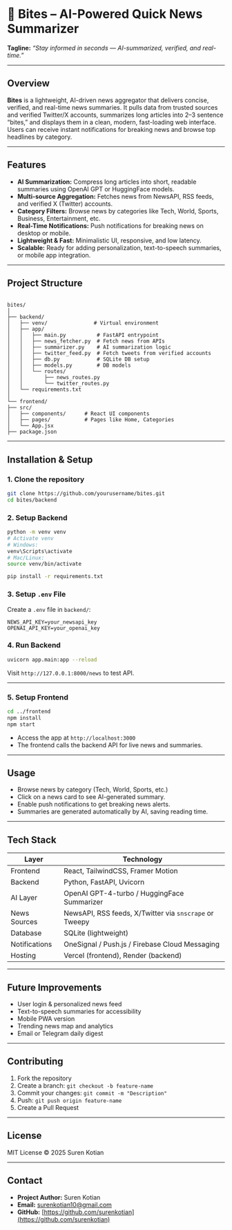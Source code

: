 # 📰 Bites – AI-Powered Quick News Summarizer

**Tagline:** *“Stay informed in seconds — AI-summarized, verified, and real-time.”*

---

## Overview

**Bites** is a lightweight, AI-driven news aggregator that delivers concise, verified, and real-time news summaries. It pulls data from trusted sources and verified Twitter/X accounts, summarizes long articles into 2–3 sentence “bites,” and displays them in a clean, modern, fast-loading web interface. Users can receive instant notifications for breaking news and browse top headlines by category.

---

## Features

- **AI Summarization:** Compress long articles into short, readable summaries using OpenAI GPT or HuggingFace models.  
- **Multi-source Aggregation:** Fetches news from NewsAPI, RSS feeds, and verified X (Twitter) accounts.  
- **Category Filters:** Browse news by categories like Tech, World, Sports, Business, Entertainment, etc.  
- **Real-Time Notifications:** Push notifications for breaking news on desktop or mobile.  
- **Lightweight & Fast:** Minimalistic UI, responsive, and low latency.  
- **Scalable:** Ready for adding personalization, text-to-speech summaries, or mobile app integration.  

---

## Project Structure

```

bites/
│
├── backend/
│   ├── venv/               # Virtual environment
│   ├── app/
│   │   ├── main.py          # FastAPI entrypoint
│   │   ├── news_fetcher.py  # Fetch news from APIs
│   │   ├── summarizer.py    # AI summarization logic
│   │   ├── twitter_feed.py  # Fetch tweets from verified accounts
│   │   ├── db.py            # SQLite DB setup
│   │   ├── models.py        # DB models
│   │   └── routes/
│   │       ├── news_routes.py
│   │       └── twitter_routes.py
│   └── requirements.txt
│
└── frontend/
├── src/
│   ├── components/      # React UI components
│   ├── pages/           # Pages like Home, Categories
│   └── App.jsx
├── package.json

````

---

## Installation & Setup

### 1. Clone the repository
```bash
git clone https://github.com/yourusername/bites.git
cd bites/backend
````

### 2. Setup Backend

```bash
python -m venv venv
# Activate venv
# Windows:
venv\Scripts\activate
# Mac/Linux:
source venv/bin/activate

pip install -r requirements.txt
```

### 3. Setup `.env` File

Create a `.env` file in `backend/`:

```
NEWS_API_KEY=your_newsapi_key
OPENAI_API_KEY=your_openai_key
```

### 4. Run Backend

```bash
uvicorn app.main:app --reload
```

Visit `http://127.0.0.1:8000/news` to test API.

---

### 5. Setup Frontend

```bash
cd ../frontend
npm install
npm start
```

* Access the app at `http://localhost:3000`
* The frontend calls the backend API for live news and summaries.

---

## Usage

* Browse news by category (Tech, World, Sports, etc.)
* Click on a news card to see AI-generated summary.
* Enable push notifications to get breaking news alerts.
* Summaries are generated automatically by AI, saving reading time.

---

## Tech Stack

| Layer         | Technology                                             |
| ------------- | ------------------------------------------------------ |
| Frontend      | React, TailwindCSS, Framer Motion                      |
| Backend       | Python, FastAPI, Uvicorn                               |
| AI Layer      | OpenAI GPT-4-turbo / HuggingFace Summarizer            |
| News Sources  | NewsAPI, RSS feeds, X/Twitter via `snscrape` or Tweepy |
| Database      | SQLite (lightweight)                                   |
| Notifications | OneSignal / Push.js / Firebase Cloud Messaging         |
| Hosting       | Vercel (frontend), Render (backend)                    |

---

## Future Improvements

* User login & personalized news feed
* Text-to-speech summaries for accessibility
* Mobile PWA version
* Trending news map and analytics
* Email or Telegram daily digest

---

## Contributing

1. Fork the repository
2. Create a branch: `git checkout -b feature-name`
3. Commit your changes: `git commit -m "Description"`
4. Push: `git push origin feature-name`
5. Create a Pull Request

---

## License

MIT License © 2025 Suren Kotian

---

## Contact

* **Project Author:** Suren Kotian
* **Email:** [surenkotian10@gmail.com](mailto:surenkotian10@gmail.com)
* **GitHub:** [https://github.com/surenkotian](https://github.com/surenkotian)

```


